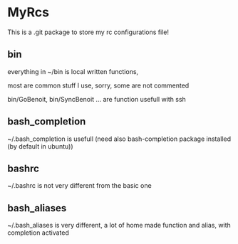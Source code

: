 # MyRcs


This is a .git package to store my rc configurations file!

bin
---

everything in ~/bin is local written functions,

most are common stuff I use, sorry, some are not commented

bin/GoBenoit, bin/SyncBenoit ... are function usefull with ssh


bash_completion
--------------

~/.bash_completion is usefull (need also bash-completion package installed (by default in ubuntu))

bashrc
------

~/.bashrc is not very different from the basic one

bash_aliases
------------

~/.bash_aliases is very different, a lot of home made function and alias, with completion activated


